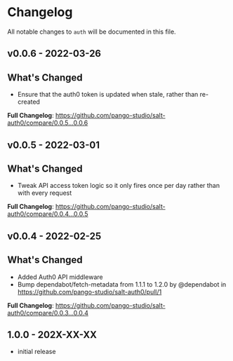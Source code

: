 # Changelog

All notable changes to `auth` will be documented in this file.

## v0.0.6 - 2022-03-26

## What's Changed

- Ensure that the auth0 token is updated when stale, rather than re-created

**Full Changelog**: https://github.com/pango-studio/salt-auth0/compare/0.0.5...0.0.6

## v0.0.5 - 2022-03-01

## What's Changed

- Tweak API access token logic so it only fires once per day rather than with every request

**Full Changelog**: https://github.com/pango-studio/salt-auth0/compare/0.0.4...0.0.5

## v0.0.4 - 2022-02-25

## What's Changed

- Added Auth0 API middleware
- Bump dependabot/fetch-metadata from 1.1.1 to 1.2.0 by @dependabot in https://github.com/pango-studio/salt-auth0/pull/1

**Full Changelog**: https://github.com/pango-studio/salt-auth0/compare/0.0.3...0.0.4

## 1.0.0 - 202X-XX-XX

- initial release
